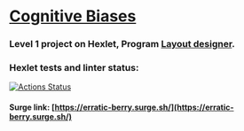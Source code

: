 # [Cognitive Biases](https://ru.hexlet.io/programs/layout-designer/projects/58)

### Level 1 project on Hexlet, Program [Layout designer](https://ru.hexlet.io/programs/layout-designer).



### Hexlet tests and linter status:
[![Actions Status](https://github.com/paalso/layout-designer-project-lvl1/workflows/hexlet-check/badge.svg)](https://github.com/paalso/layout-designer-project-lvl1/actions)

#### Surge link: [https://erratic-berry.surge.sh/](https://erratic-berry.surge.sh/)
